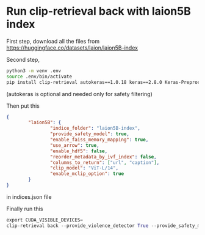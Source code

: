 # Run clip-retrieval back with laion5B index

First step, download all the files from https://huggingface.co/datasets/laion/laion5B-index

Second step,
```bash
python3 -m venv .env
source .env/bin/activate
pip install clip-retrieval autokeras==1.0.18 keras==2.8.0 Keras-Preprocessing==1.1.2 tensorflow==2.8.0`
```
(autokeras is optional and needed only for safety filtering)

Then put this
```json
{
        "laion5B": {
                "indice_folder": "laion5B-index",
                "provide_safety_model": true,
                "enable_faiss_memory_mapping": true,
                "use_arrow": true,
                "enable_hdf5": false,
                "reorder_metadata_by_ivf_index": false,
                "columns_to_return": ["url", "caption"],
                "clip_model": "ViT-L/14",
                "enable_mclip_option": true
        }
}
```
in indices.json file

Finally run this
```python
export CUDA_VISIBLE_DEVICES=
clip-retrieval back --provide_violence_detector True --provide_safety_model True  --clip_model="ViT-L/14" --default_backend="http://localhost:1234/" --port 1234 --indices-paths indices.json --use_arrow True --enable_faiss_memory_mapping True --columns_to_return='["url", "caption", "md5"]'
```
